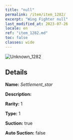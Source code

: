 ```yaml
---
title: "null"
permalink: /item/item_1282/
excerpt: "Wing Fighter null"
last_modified_at: 2023-07-26
locale: en
ref: "item_1282.md"
toc: false
classes: wide
---
```



 ![Unknown_1282](/images/item/Settlement_star_p.png)



## Details

 **Name:** *Settlement_star* 

 **Description:** 

 **Rarity:** 1 

 **Type:** 1 

 **Suction:** true 

 **Auto Suction:** false 


